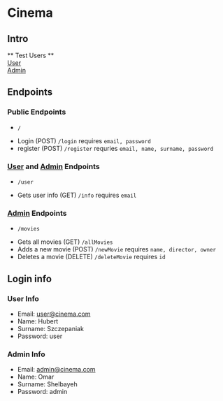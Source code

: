 # Cinema

## Intro
** Test Users ** <br /> 
[User](#user) <br />
[Admin](#admin) <br />

## Endpoints

### Public Endpoints
* `/`
+ Login (POST) `/login` requires `email, password` 
+ register (POST) `/register` requries `email, name, surname, password`

### [User](#user) and [Admin](#admin) Endpoints
* `/user`
+ Gets user info (GET) `/info` requires `email`

### [Admin](#admin) Endpoints
* `/movies`
+ Gets all movies (GET) `/allMovies`
+ Adds a new movie (POST) `/newMovie` requires `name, director, owner`
+ Deletes a movie (DELETE) `/deleteMovie` requires `id`

## Login info
<a id="user"></a>
### User Info

  + Email: user@cinema.com <br />
  + Name: Hubert <br />
  + Surname: Szczepaniak <br />
  + Password: user <br />

<a id="Admin"></a>
### Admin Info

  + Email: admin@cinema.com <br />
  + Name: Omar <br />
  + Surname: Shelbayeh <br />
  + Password: admin <br />
